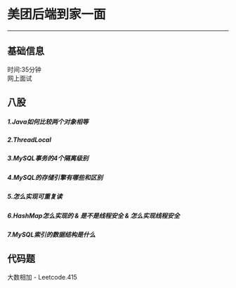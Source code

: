 # 美团后端到家一面
---

## 基础信息
时间:35分钟  
网上面试


## 八股

##### 1.Java如何比较两个对象相等

##### 2.ThreadLocal

##### 3.MySQL事务的4个隔离级别

##### 4.MySQL的存储引擎有哪些和区别

##### 5.怎么实现可重复读

##### 6.HashMap怎么实现的 & 是不是线程安全 & 怎么实现线程安全

##### 7.MySQL索引的数据结构是什么

## 代码题

大数相加 - Leetcode.415